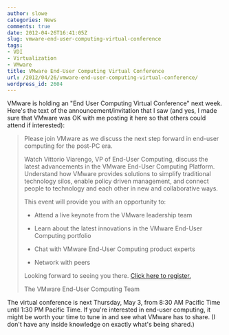 ```yaml
---
author: slowe
categories: News
comments: true
date: 2012-04-26T16:41:05Z
slug: vmware-end-user-computing-virtual-conference
tags:
- VDI
- Virtualization
- VMware
title: VMware End-User Computing Virtual Conference
url: /2012/04/26/vmware-end-user-computing-virtual-conference/
wordpress_id: 2604
---
```


VMware is holding an "End User Computing Virtual Conference" next week. Here's the text of the announcement/invitation that I saw (and yes, I made sure that VMware was OK with me posting it here so that others could attend if interested):

>Please join VMware as we discuss the next step forward in end-user computing for the post-PC era. 
>
>Watch Vittorio Viarengo, VP of End-User Computing, discuss the latest advancements in the VMware End-User Computing Platform.  Understand how VMware provides solutions to simplify traditional technology silos, enable policy driven management, and connect people to technology and each other in new and collaborative ways.
>
>This event will provide you with an opportunity to:
>
>* Attend a live keynote from the VMware leadership team
>
>* Learn about the latest innovations in the VMware End-User Computing portfolio
>
>* Chat with VMware End-User Computing product experts
>
>* Network with peers
>
>Looking forward to seeing you there.  [Click here to register.](http://event.on24.com/r.htm?e=450929&s=1&k=66DC78E604772289A3EC818E9C7FD1E0&partnerref=P_PC)
>
>The VMware End-User Computing Team

The virtual conference is next Thursday, May 3, from 8:30 AM Pacific Time until 1:30 PM Pacific Time. If you're interested in end-user computing, it might be worth your time to tune in and see what VMware has to share. (I don't have any inside knowledge on exactly what's being shared.)
